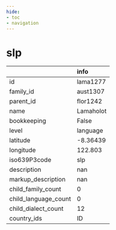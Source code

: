 ```yaml
---
hide:
- toc
- navigation
---
```

# slp
|                      | info      |
|:---------------------|:----------|
| id                   | lama1277  |
| family_id            | aust1307  |
| parent_id            | flor1242  |
| name                 | Lamaholot |
| bookkeeping          | False     |
| level                | language  |
| latitude             | -8.36439  |
| longitude            | 122.803   |
| iso639P3code         | slp       |
| description          | nan       |
| markup_description   | nan       |
| child_family_count   | 0         |
| child_language_count | 0         |
| child_dialect_count  | 12        |
| country_ids          | ID        |